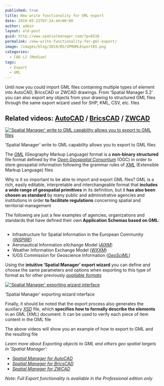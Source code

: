 ```yaml
---
published: true
title: New write functionality for GML export
date: 2019-05-21T07:24:44+00:00
author: admin
layout: old-post
guid: http://www.spatialmanager.com/?p=6516
permalink: /new-write-functionality-for-gml-export/
image: /images/blog/2019/05/SPMGMLExport85.png
categories:
  - CAD L2 (Medium)
tags:
  - Export
  - GML
---
```

<p>
  Until now you could import GML files containing multiple types of element into AutoCAD, BricsCAD or ZWCAD drawings. From &#8216;Spatial Manager 5.2&#8217; you can also export any objects from your drawing to structured GML files through the same export wizard used for SHP, KML, CSV, etc. files
</p>

<p>
  <!--more-->
</p>

<h2>
  Related videos: <a href="https://youtu.be/6mH8CuPNEos?rel=0" target="_blank" rel="nofollow"><span><span>AutoCAD</span></span></a> / <a href="https://youtu.be/LT2PaeIUk_Q?rel=0" target="_blank" rel="nofollow"><span><span>BricsCAD</span></span></a> / <a href="https://youtu.be/HS8XARBLUtI?rel=0" target="_blank" rel="nofollow"><span><span>ZWCAD</span></span></a>
</h2>

<div>
  <a href="/images/blog/2019/05/SPMGMLExportPol.png" target="_blank" rel="nofollow"><img src="/images/blog/2019/05/SPMGMLExportPol-1024x533.png" alt="'Spatial Manager' write to GML capability allows you to export to GML files" width="625" height="325" srcset="/images/blog/2019/05/SPMGMLExportPol-1024x533.png 1024w, /images/blog/2019/05/SPMGMLExportPol-300x156.png 300w, /images/blog/2019/05/SPMGMLExportPol-768x399.png 768w, /images/blog/2019/05/SPMGMLExportPol-624x325.png 624w" sizes="(max-width: 625px) 100vw, 625px" /></a>
  
  <p>
    &#8216;Spatial Manager&#8217; write to GML capability allows you to export to GML files
  </p>
</div>

<p>
  The <span><em><a href="https://en.wikipedia.org/wiki/Geography_Markup_Language" target="_blank" rel="nofollow">GML</a></em></span> (Geography Markup Language) format is a <strong>non-binary structured</strong> file format defined by the <span><em><a href="https://en.wikipedia.org/wiki/Open_Geospatial_Consortium" target="_blank" rel="nofollow">Open Geospatial Consortium</a></em></span> (OGC) in order to store geospatial information following the grammar rules of <span><em><a href="https://en.wikipedia.org/wiki/XML" target="_blank" rel="nofollow">XML</a></em></span> (Extensible Markup Language) files
</p>

<p>
  Why is it so important to be able to import and export GML files? GML is a rich, easily editable, interpretable and interchangeable format that <strong>includes a wide range of geospatial primitives</strong> in its definition, but it <strong>has also been chosen as standard</strong> by many public and administrative agencies and institutions in order <strong>to facilitate regulations</strong> concerning spatial and territorial management
</p>

<p>
  The following are just a few examples of agencies, organizations and standards that have defined their own <strong>Application Schemas based on GML</strong>:
</p>

<h2>
</h2>

<ul>
  <li>
    Infrastructure for Spatial Information in the European Community (<span><em><a href="https://en.wikipedia.org/wiki/Infrastructure_for_Spatial_Information_in_the_European_Community" target="_blank" rel="nofollow">INSPIRE</a></em></span>)
  </li>
  <li>
    Aeronautical Information eXchange Model (<a href="https://en.wikipedia.org/wiki/AIXM" target="_blank" rel="nofollow"><span><em>AIXM</em></span></a>)
  </li>
  <li>
    Weather Information Exchange Model (<a href="https://en.wikipedia.org/wiki/WXXM_(data_model)" target="_blank" rel="nofollow"><span><em>WXXM</em></span></a>)
  </li>
  <li>
    IUGS Commission for Geoscience Information (<a href="https://en.wikipedia.org/wiki/GeoSciML" target="_blank" rel="nofollow"><span><em>GeoSciML</em></span></a>)
  </li>
</ul>

<p>
  Using the <strong>intuitive &#8216;Spatial Manager&#8217; export wizard</strong> you can define and choose the same parameters and options when exporting to this type of format as for other previously <a href="http://wiki.spatialmanager.com/index.php/Spatial_Manager™_-_Data_Providers" target="_blank" rel="nofollow"><span><em>available formats</em></span></a>
</p>

<div>
  <a href="/images/blog/2019/05/SPMExportWizGML2.png" target="_blank" rel="nofollow"><img src="/images/blog/2019/05/SPMExportWizGML2.png" alt="'Spatial Manager' exporting wizard interface" width="700" height="643" srcset="/images/blog/2019/05/SPMExportWizGML2.png 700w, /images/blog/2019/05/SPMExportWizGML2-300x276.png 300w, /images/blog/2019/05/SPMExportWizGML2-624x573.png 624w" sizes="(max-width: 700px) 100vw, 700px" /></a>
  
  <p>
    &#8216;Spatial Manager&#8217; exporting wizard interface
  </p>
</div>

<p>
  Finally, it should be noted that the export process also generates the auxiliary <a href="https://en.wikipedia.org/wiki/XML_Schema_(W3C)" target="_blank" rel="nofollow"><span><em>XSD</em></span></a> file, which <strong>specifies how to formally describe the elements</strong> in an GML (XML) document. It can be used to verify each piece of item content in the GML file
</p>

<p>
  The above videos will show you an example of how to export to GML and the resulting file
</p>

<p>
  <em>Learn more about Exporting objects to GML and others geo spatial targets in ‘Spatial Manager’:</em>
</p>

<ul>
  <li>
    <span><a href="http://wiki.spatialmanager.com/index.php/Spatial_Manager™_for_AutoCAD_-_FAQs:_Export_(%22Professional%22_edition_only)" target="_blank" rel="nofollow"><span><em>Spatial Manager for AutoCAD</em></span></a></span>
  </li>
  <li>
    <span><span><a href="http://wiki.spatialmanager.com/index.php/Spatial_Manager™_for_BricsCAD_-_FAQs:_Export_(%22Professional%22_edition_only)" target="_blank" rel="nofollow"><span><em>Spatial Manager for BricsCAD</em></span></a></span></span>
  </li>
  <li>
    <span><span><a href="http://wiki.spatialmanager.com/index.php/Spatial_Manager™_for_ZWCAD_-_FAQs:_Export_(%22Professional%22_edition_only)" target="_blank" rel="nofollow"><span><em>Spatial Manager for ZWCAD</em></span></a></span></span>
  </li>
</ul>

<p>
  <em>Note: Full Export functionality is available in the Professional edition only</em>
</p>